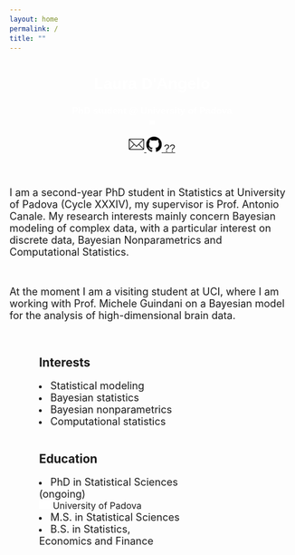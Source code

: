 ```yaml
---
layout: home
permalink: /
title: ""
---
```



<link
    rel="stylesheet"
    type="text/css"
    href="https://fonts.googleapis.com/css?family=Poppins:400,500,700"
/>


<body>    
<div class="page-lead" style="background-image:url(/images/back2.jpg)">
  <div class="wrap page-lead-content">
        <h1>Laura D'Angelo</h1>
        <h3>PhD student @ University of Padova <br> <img src="/images/spacer.png" width="10"></h3>
        <a class="btn-inverse" href="https://laura-dangelo.github.io/contact/"> <img src="/images/mail.webp" width="27"> </a>
        <a class="btn-inverse" href="https://github.com/laura-dangelo"> <img src="/images/git.svg" width="27"> </a>
        <a class="btn-inverse" href="https://laura-dangelo.github.io/lost/"> <font style="font-size:18px">??</font> </a>
  </div><!-- /.page-lead-content -->
</div><!-- /.page-lead -->
    

<div id="page-wrapper">
<!--[if lt IE 9]><div class="upgrade notice-warning"><strong>Your browser is quite old!</strong> Why not <a href="http://whatbrowser.org/">upgrade to a newer one</a> to better enjoy this site?</div><![endif]-->
<div id="main" role="main">
<div class="wrap">
<div class="page-title">
<h1></h1>
            
</div>
<div class="archive-wrap">
<div class="page-content">
  
<br>  <font style="font-size:18px">
I am a second-year PhD student in Statistics at University of Padova (Cycle XXXIV), my supervisor is Prof. Antonio Canale. My research interests mainly concern Bayesian modeling of complex data, with a particular interest on discrete data, Bayesian Nonparametrics and Computational Statistics. 
  
<br>
  
At the moment I am a visiting student at UCI, where I am working with Prof. Michele Guindani on a Bayesian model for the analysis of high-dimensional brain data.
</font>
</div>
<br>


<div class="tiles">
<div class="tile">
<h2 class="post-title">Interests</h2>
<p class="post-excerpt">
    <li> <font style="font-size:18px"> Statistical modeling </font></li>
    <li> <font style="font-size:18px">Bayesian statistics </font></li>
    <li> <font style="font-size:18px">Bayesian nonparametrics </font></li>
    <li> <font style="font-size:18px">Computational statistics </font></li></p>
</div><!-- /.tile -->
  
<div class="tile">
  <h2 class="post-title">Education</h2>
  <p class="post-excerpt">
    <li>  <font style="font-size:18px">PhD in Statistical Sciences (ongoing) </font>
    <font style="font-size:16px"><br> <img src="/images/spacer.png" width="20"> University of Padova </font> </li>
    <li>  <font style="font-size:18px">M.S. in Statistical Sciences </font></li>
    <li>  <font style="font-size:18px">B.S. in Statistics, Economics and Finance  </font></li> </p>
</div><!-- /.tile -->
</div><!-- /.tiles -->


</div><!-- /.page-content -->
</div><!-- /.archive-wrap -->
</div><!-- /.wrap -->
</div><!-- /#main -->

</body>

<style>
element {
    background-image: url(/images/back2.jpg);
}
.page-container {
    -ms-transform: translate3d(0, 0, 0);
    -webkit-transform: translate3d(0, 0, 0);
    transform: translate3d(0, 0, 0);
}
.page-lead {
    background-position: center top;
    background-repeat: no-repeat;
    background-attachment: fixed;
    background-size: cover;
    text-align: center;
    color: #fff;
    font-family: "Poppins", sans-serif;
}
body, html{
  height: 70%;
}
.tile {
    float: left;
    display: block;
    margin-left: 10.3576515979%; 
    margin-right: 10.3576515979%;
    width: 50%;
}

</style>
